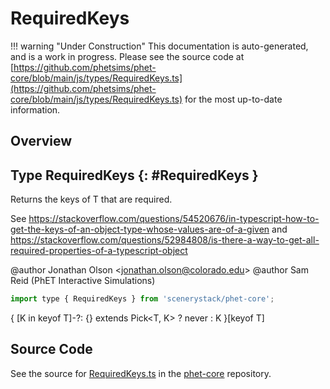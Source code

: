 # RequiredKeys

!!! warning "Under Construction"
    This documentation is auto-generated, and is a work in progress. Please see the source code at
    [https://github.com/phetsims/phet-core/blob/main/js/types/RequiredKeys.ts](https://github.com/phetsims/phet-core/blob/main/js/types/RequiredKeys.ts) for the most up-to-date information.

## Overview



## Type RequiredKeys {: #RequiredKeys }


Returns the keys of T that are required.

See https://stackoverflow.com/questions/54520676/in-typescript-how-to-get-the-keys-of-an-object-type-whose-values-are-of-a-given
and https://stackoverflow.com/questions/52984808/is-there-a-way-to-get-all-required-properties-of-a-typescript-object

@author Jonathan Olson &lt;jonathan.olson@colorado.edu&gt;
@author Sam Reid (PhET Interactive Simulations)

```js
import type { RequiredKeys } from 'scenerystack/phet-core';
```


{ [K in keyof T]-?: {} extends Pick&lt;T, K&gt; ? <span style="color: hsla(calc(var(--md-hue) + 180deg),80%,40%,1);">never</span> : K }[keyof T]



## Source Code

See the source for [RequiredKeys.ts](https://github.com/phetsims/phet-core/blob/main/js/types/RequiredKeys.ts) in the [phet-core](https://github.com/phetsims/phet-core) repository.
